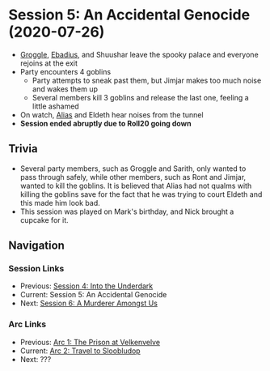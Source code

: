 # Session 5: An Accidental Genocide (2020-07-26)
* [Groggle](../../characters/pcs/groggle.md), [Ebadius](../../characters/pcs/ebadius.md), and Shuushar leave the spooky palace and everyone rejoins at the exit
* Party encounters 4 goblins
    * Party attempts to sneak past them, but Jimjar makes too much noise and wakes them up
    * Several members kill 3 goblins and release the last one, feeling a little ashamed
* On watch, [Alias](../../characters/pcs/alias.md) and Eldeth hear noises from the tunnel
* **Session ended abruptly due to Roll20 going down**

## Trivia
* Several party members, such as Groggle and Sarith, only wanted to pass through safely, while other members, such as Ront and Jimjar, wanted to kill the goblins. It is believed that Alias had not qualms with killing the goblins save for the fact that he was trying to court Eldeth and this made him look bad.
* This session was played on Mark's birthday, and Nick brought a cupcake for it.

## Navigation
### Session Links
* Previous: [Session 4: Into the Underdark](session04-2020-07-12.md)
* Current: Session 5: An Accidental Genocide
* Next: [Session 6: A Murderer Amongst Us](session06-2020-08-16.md)

### Arc Links
* Previous: [Arc 1: The Prison at Velkenvelve](../arc01/info.md)
* Current: [Arc 2: Travel to Sloobludop](info.md)
* Next: ???
